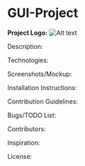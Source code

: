 # GUI-Project

<b>Project Logo:</b>
![Alt text](img/Logos/Logo.png)

Description:

Technologies:

Screenshots/Mockup:

Installation Instructions:

Contribution Guidelines:

Bugs/TODO List:

Contributors:

Inspiration:

License:
